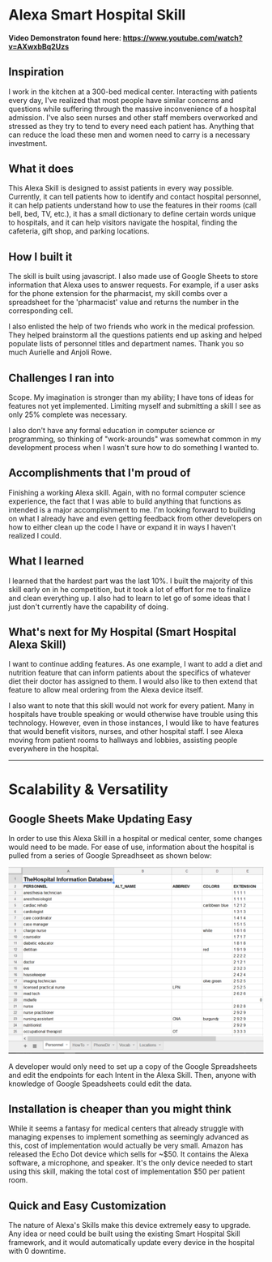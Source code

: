# Alexa Smart Hospital Skill

#### Video Demonstraton found here: https://www.youtube.com/watch?v=AXwxbBq2Uzs

## Inspiration

I work in the kitchen at a 300-bed medical center. Interacting with patients every day, I've realized that most people have similar concerns and questions while suffering through the massive inconvenience of a hospital admission. I've also seen nurses and other staff members overworked and stressed as they try to tend to every need each patient has. Anything that can reduce the load these men and women need to carry is a necessary investment.

## What it does

This Alexa Skill is designed to assist patients in every way possible. Currently, it can tell patients how to identify and contact hospital personnel, it can help patients understand how to use the features in their rooms (call bell, bed, TV, etc.), it has a small dictionary to define certain words unique to hospitals, and it can help visitors navigate the hospital, finding the cafeteria, gift shop, and parking locations.

## How I built it

The skill is built using javascript. I also made use of Google Sheets to store information that Alexa uses to answer requests. For example, if a user asks for the phone extension for the pharmacist, my skill combs over a spreadsheet for the 'pharmacist' value and returns the number in the corresponding cell.

I also enlisted the help of two friends who work in the medical profession. They helped brainstorm all the questions patients end up asking and helped populate lists of personnel titles and department names. Thank you so much Aurielle and Anjoli Rowe.

## Challenges I ran into

Scope. My imagination is stronger than my ability; I have tons of ideas for features not yet implemented. Limiting myself and submitting a skill I see as only 25% complete was necessary.

I also don't have any formal education in computer science or programming, so thinking of "work-arounds" was somewhat common in my development process when I wasn't sure how to do something I wanted to.

## Accomplishments that I'm proud of

Finishing a working Alexa skill. Again, with no formal computer science experience, the fact that I was able to build anything that functions as intended is a major accomplishment to me. I'm looking forward to building on what I already have and even getting feedback from other developers on how to either clean up the code I have or expand it in ways I haven't realized I could.

## What I learned

I learned that the hardest part was the last 10%. I built the majority of this skill early on in he competition, but it took a lot of effort for me to finalize and clean everything up. I also had to learn to let go of some ideas that I just don't currently have the capability of doing.

## What's next for My Hospital (Smart Hospital Alexa Skill)

I want to continue adding features. As one example, I want to add a diet and nutrition feature that can inform patients about the specifics of whatever diet their doctor has assigned to them. I would also like to then extend that feature to allow meal ordering from the Alexa device itself.

I also want to note that this skill would not work for every patient. Many in hospitals have trouble speaking or would otherwise have trouble using this technology. However, even in those instances, I would like to have features that would benefit visitors, nurses, and other hospital staff. I see Alexa moving from patient rooms to hallways and lobbies, assisting people everywhere in the hospital.

<hr>

# Scalability & Versatility

## Google Sheets Make Updating Easy
In order to use this Alexa Skill in a hospital or medical center, some changes would need to be made. For ease of use, information about the hospital is pulled from a series of Google Spreadhseet as shown below:

![Hospital Information Database](https://github.com/madipaolo2/alexa-smart-hospital/blob/master/HospInfoData.PNG?raw=true "Hospital Information Database")

A developer would only need to set up a copy of the Google Spreadsheets and edit the endpoints for each Intent in the Alexa Skill. Then, anyone with knowledge of Google Speadsheets could edit the data.

## Installation is cheaper than you might think
While it seems a fantasy for medical centers that already struggle with managing expenses to implement something as seemingly advanced as this, cost of implementation would actually be very small. Amazon has released the Echo Dot device which sells for ~$50. It contains the Alexa software, a microphone, and speaker. It's the only device needed to start using this skill, making the total cost of implementation $50 per patient room.

## Quick and Easy Customization
The nature of Alexa's Skills make this device extremely easy to upgrade. Any idea or need could be built using the existing Smart Hospital Skill framework, and it would automatically update every device in the hospital with 0 downtime.
